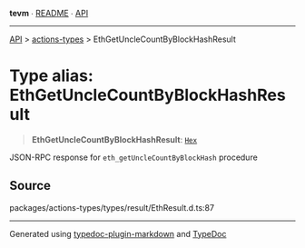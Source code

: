 **tevm** ∙ [README](../../README.md) ∙ [API](../../API.md)

***

[API](../../API.md) > [actions-types](../README.md) > EthGetUncleCountByBlockHashResult

# Type alias: EthGetUncleCountByBlockHashResult

> **EthGetUncleCountByBlockHashResult**: [`Hex`](Hex.md)

JSON-RPC response for `eth_getUncleCountByBlockHash` procedure

## Source

packages/actions-types/types/result/EthResult.d.ts:87

***
Generated using [typedoc-plugin-markdown](https://www.npmjs.com/package/typedoc-plugin-markdown) and [TypeDoc](https://typedoc.org/)
